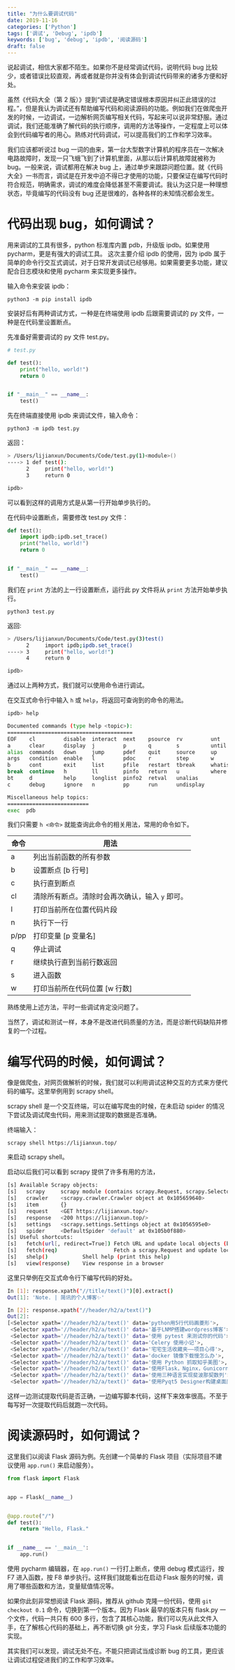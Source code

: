 ```yaml
---
title: "为什么要调试代码"
date: 2019-11-16
categories: ['Python']
tags: ['调试', 'Debug', 'ipdb']
keywords: ['bug', 'debug', 'ipdb', '阅读源码']
draft: false
---
```



说起调试，相信大家都不陌生。如果你不是经常调试代码，说明代码 bug 比较少，或者错误比较直观，再或者就是你并没有体会到调试代码带来的诸多方便和好处。

虽然《代码大全（第 2 版）》提到“调试是确定错误根本原因并纠正此错误的过程。”，但是我认为调试还有帮助编写代码和阅读源码的功能。例如我们在做爬虫开发的时候，一边调试，一边解析网页编写相关代码，写起来可以说非常舒服。通过调试，我们还能准确了解代码的执行顺序，调用的方法等操作，一定程度上可以体会到代码编写者的用心。熟练对代码调试，可以提高我们的工作和学习效率。

我们应该都听说过 bug 一词的由来，第一台大型数字计算机的程序员在一次解决电路故障时，发现一只飞蛾飞到了计算机里面，从那以后计算机故障就被称为 bug。一般来说，调试都用在解决 bug 上，通过单步来跟踪问题位置。就《代码大全》一书而言，调试是在开发中迫不得已才使用的功能，只要保证在编写代码时符合规范，明确需求，调试的难度会降低甚至不需要调试。我认为这只是一种理想状态，毕竟编写的代码没有 bug 还是很难的，各种各样的未知情况都会发生。

# 代码出现 bug，如何调试？

用来调试的工具有很多，python 标准库内置 pdb，升级版 ipdb。如果使用 pycharm，更是有强大的调试工具。 这次主要介绍 ipdb 的使用，因为 ipdb 属于简单的命令行交互式调试，对于日常开发调试已经够用。如果需要更多功能，建议配合日志模块和使用 pycharm 来实现更多操作。

输入命令来安装 ipdb：

`python3 -m pip install ipdb`

安装好后有两种调试方式，一种是在终端使用 ipdb 后跟需要调试的 py 文件，一种是在代码里设置断点。

先准备好需要调试的 py 文件 test.py。

```python
# test.py

def test():
    print("hello, world!")
    return 0


if "__main__" == __name__:
    test()
```

先在终端直接使用 ipdb 来调试文件，输入命令：

`python3 -m ipdb test.py`

返回：

```bash
> /Users/lijianxun/Documents/Code/test.py(1)<module>()
----> 1 def test():
      2     print("hello, world!")
      3     return 0

ipdb>
```

可以看到这样的调用方式是从第一行开始单步执行的。

在代码中设置断点，需要修改 test.py 文件：

```python
def test():
    import ipdb;ipdb.set_trace()
    print("hello, world!")
    return 0


if "__main__" == __name__:
    test()
```

我们在 `print` 方法的上一行设置断点，运行此 py 文件将从 `print` 方法开始单步执行。

`python3 test.py`

返回:

```bash
> /Users/lijianxun/Documents/Code/test.py(3)test()
      2     import ipdb;ipdb.set_trace()
----> 3     print("hello, world!")
      4     return 0

ipdb>
```

通过以上两种方式，我们就可以使用命令进行调试。

在交互式命令行中输入 `h` 或 `help`，将返回可查询到的命令的用法。

```bash
ipdb> help

Documented commands (type help <topic>):
========================================
EOF    cl         disable  interact  next    psource  rv         unt
a      clear      display  j         p       q        s          until
alias  commands   down     jump      pdef    quit     source     up
args   condition  enable   l         pdoc    r        step       w
b      cont       exit     list      pfile   restart  tbreak     whatis
break  continue   h        ll        pinfo   return   u          where
bt     d          help     longlist  pinfo2  retval   unalias
c      debug      ignore   n         pp      run      undisplay

Miscellaneous help topics:
==========================
exec  pdb
```

我们只需要 `h <命令>` 就能查询此命令的相关用法，常用的命令如下。

|命令|用法|
|---|---|
|a|列出当前函数的所有参数|
|b|设置断点 [b 行号]|
|c|执行直到断点|
|cl|清除所有断点。清除时会再次确认，输入 `y` 即可。|
|l|打印当前所在位置代码片段|
|n|执行下一行|
|p/pp|打印变量 [p 变量名]|
|q|停止调试|
|r|继续执行直到当前行数返回|
|s|进入函数|
|w|打印当前所在代码位置 [w 行数]|

熟练使用上述方法，平时一些调试肯定没问题了。

当然了，调试和测试一样，本身不是改进代码质量的方法，而是诊断代码缺陷并修复的一个过程。

# 编写代码的时候，如何调试？

像是做爬虫，对网页做解析的时候，我们就可以利用调试这种交互的方式来方便代码的编写。这里举例用到 scrapy shell。

scrapy shell 是一个交互终端，可以在编写爬虫的时候，在未启动 spider 的情况下尝试及调试爬虫代码，用来测试提取的数据是否准确。

终端输入：

`scrapy shell https://lijianxun.top/`

来启动 scrapy shell。

启动以后我们可以看到 scrapy 提供了许多有用的方法，

```bash
[s] Available Scrapy objects:
[s]   scrapy     scrapy module (contains scrapy.Request, scrapy.Selector, etc)
[s]   crawler    <scrapy.crawler.Crawler object at 0x105659640>
[s]   item       {}
[s]   request    <GET https://lijianxun.top/>
[s]   response   <200 https://lijianxun.top/>
[s]   settings   <scrapy.settings.Settings object at 0x1056595e0>
[s]   spider     <DefaultSpider 'default' at 0x105b0f880>
[s] Useful shortcuts:
[s]   fetch(url[, redirect=True]) Fetch URL and update local objects (by default, redirects are followed)
[s]   fetch(req)                  Fetch a scrapy.Request and update local objects
[s]   shelp()           Shell help (print this help)
[s]   view(response)    View response in a browser
```

这里只举例在交互式命令行下编写代码的好处。

```bash
In [1]: response.xpath("//title/text()")[0].extract()
Out[1]: 'Note. | 简讯的个人博客✨'

In [2]: response.xpath("//header/h2/a/text()")
Out[2]:
[<Selector xpath='//header/h2/a/text()' data='python用5行代码画菱形'>,
 <Selector xpath='//header/h2/a/text()' data='基于LNMP搭建wordpress博客'>,
 <Selector xpath='//header/h2/a/text()' data='使用 pytest 来测试你的代码'>,
 <Selector xpath='//header/h2/a/text()' data='Celery 使用小记'>,
 <Selector xpath='//header/h2/a/text()' data='宅宅生活收藏夹——项目心得'>,
 <Selector xpath='//header/h2/a/text()' data='docker 镜像下载慢怎么办'>,
 <Selector xpath='//header/h2/a/text()' data='使用 Python 抓取知乎美图'>,
 <Selector xpath='//header/h2/a/text()' data='使用Flask，Nginx，Gunicorn，Supervisor完成网站部署'>,
 <Selector xpath='//header/h2/a/text()' data='使用三种语言实现斐波那契数列'>,
 <Selector xpath='//header/h2/a/text()' data='使用Pyqt5 Designer构建桌面应用'>]
```

这样一边测试提取代码是否正确，一边编写脚本代码，这样下来效率很高。不至于每写好一次提取代码后就跑一次代码。

# 阅读源码时，如何调试？

这里我们以阅读 Flask 源码为例。先创建一个简单的 Flask 项目（实际项目不建议使用 `app.run()` 来启动服务）。

```python
from flask import Flask


app = Flask(__name__)


@app.route("/")
def test():
    return "Hello, Flask."


if __name__ == '__main__':
    app.run()

```

使用 pycharm 编辑器，在 `app.run()` 一行打上断点，使用 debug 模式运行，按 F7 进入函数，按 F8 单步执行。这样我们就能看出在启动 Flask 服务的时候，调用了哪些函数和方法，变量赋值情况等。

如果你此刻非常想阅读 Flask 源码，推荐从 github 克隆一份代码，使用 `git checkout 0.1` 命令，切换到第一个版本。因为 Flask 最早的版本只有 flask.py 一个文件，代码一共只有 600 多行，包含了其核心功能，我们可以先从此文件入手，在了解核心代码的基础上，再不断切换 git 分支，学习 Flask 后续版本功能的实现。

其实我们可以发现，调试无处不在。不能只把调试当成诊断 bug 的工具，更应该让调试过程促进我们的工作和学习效率。